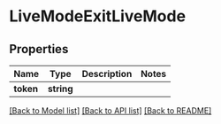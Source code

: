 # LiveModeExitLiveMode

## Properties
Name | Type | Description | Notes
------------ | ------------- | ------------- | -------------
**token** | **string** |  | 

[[Back to Model list]](../README.md#documentation-for-models) [[Back to API list]](../README.md#documentation-for-api-endpoints) [[Back to README]](../README.md)


